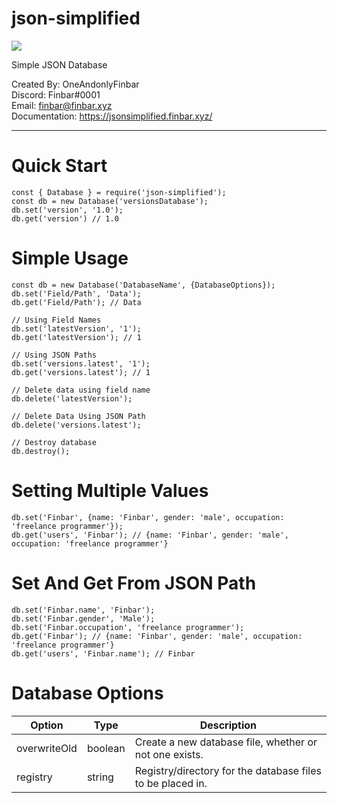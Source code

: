 # json-simplified
<img src="https://img.shields.io/npm/v/json-simplified?style=for-the-badge">

Simple JSON Database

Created By: OneAndonlyFinbar<br>
Discord: Finbar#0001<br>
Email: finbar@finbar.xyz<br>
Documentation: https://jsonsimplified.finbar.xyz/ <br>

<hr>

# Quick Start
```
const { Database } = require('json-simplified');
const db = new Database('versionsDatabase');
db.set('version', '1.0');
db.get('version') // 1.0
```

# Simple Usage
```
const db = new Database('DatabaseName', {DatabaseOptions});
db.set('Field/Path', 'Data');
db.get('Field/Path'); // Data

// Using Field Names
db.set('latestVersion', '1');
db.get('latestVersion'); // 1

// Using JSON Paths
db.set('versions.latest', '1');
db.get('versions.latest'); // 1

// Delete data using field name
db.delete('latestVersion');

// Delete Data Using JSON Path
db.delete('versions.latest');

// Destroy database
db.destroy();
```

# Setting Multiple Values
```
db.set('Finbar', {name: 'Finbar', gender: 'male', occupation: 'freelance programmer'});
db.get('users', 'Finbar'); // {name: 'Finbar', gender: 'male', occupation: 'freelance programmer'}
```

# Set And Get From JSON Path
```
db.set('Finbar.name', 'Finbar');
db.set('Finbar.gender', 'Male');
db.set('Finbar.occupation', 'freelance programmer');
db.get('Finbar'); // {name: 'Finbar', gender: 'male', occupation: 'freelance programmer'}
db.get('users', 'Finbar.name'); // Finbar
```
# Database Options

| Option | Type | Description |
| ------ | ---- | ----------- |
| overwriteOld | boolean | Create a new database file, whether or not one exists.
| registry | string | Registry/directory for the database files to be placed in.